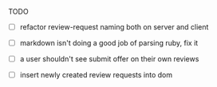 TODO

- [ ] refactor review-request naming both on server and client

- [ ] markdown isn't doing a good job of parsing ruby, fix it

- [ ] a user shouldn't see submit offer on their own reviews

- [ ] insert newly created review requests into dom
